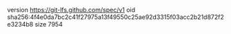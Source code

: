version https://git-lfs.github.com/spec/v1
oid sha256:4f4e0da7bc2c41f27975a13f49550c25ae92d3315f03acc2b21d872f2e3234b8
size 7954
